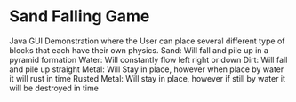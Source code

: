 # Sand Falling Game
Java GUI Demonstration where the User can place several different type of blocks that each have their own physics.
Sand: Will fall and pile up in a pyramid formation
Water: Will constantly flow left right or down
Dirt: Will fall and pile up straight
Metal: Will Stay in place, however when place by water it will rust in time
Rusted Metal: Will stay in place, however if still by water it will be destroyed in time
